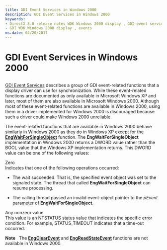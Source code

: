 ```yaml
---
title: GDI Event Services in Windows 2000
description: GDI Event Services in Windows 2000
keywords:
- DirectX 8.0 release notes WDK Windows 2000 display , GDI event services
- GDI WDK Windows 2000 display , events
ms.date: 04/20/2017
---
```


# GDI Event Services in Windows 2000


## <span id="ddk_gdi_event_services_in_windows_2000_gg"></span><span id="DDK_GDI_EVENT_SERVICES_IN_WINDOWS_2000_GG"></span>


[GDI Event Services](gdi-event-services.md) describes a group of GDI event-related functions that a display driver can use for synchronization. While these event-related functions are documented as only available in Microsoft Windows XP and later, most of them are also available in Microsoft Windows 2000. Although most of these event-related functions are available in Windows 2000, using them in a driver implemented for Windows 2000 is discouraged because such a driver could make Windows 2000 unreliable.

The event-related functions that are available in Windows 2000 behave similarly in Windows 2000 as they do in Windows XP except for the [**EngWaitForSingleObject**](/windows/win32/api/winddi/nf-winddi-engwaitforsingleobject) function. The **EngWaitForSingleObject** implementation in Windows 2000 returns a DWORD value rather than the BOOL value that the Windows XP implementation returns. This DWORD value can be one of the following values:

<span id="Zero"></span><span id="zero"></span><span id="ZERO"></span>Zero  
Indicates that one of the following operations occurred:

-   The wait succeeded. That is, the specified event object was set to the signaled state. The thread that called **EngWaitForSingleObject** can resume processing.

-   The calling thread passed an invalid event-object pointer to the *pEvent* parameter of **EngWaitForSingleObject**.

<span id="Any_nonzero_value"></span><span id="any_nonzero_value"></span><span id="ANY_NONZERO_VALUE"></span>Any nonzero value  
This value is an NTSTATUS status value that indicates the specific error condition. For example, STATUS\_TIMEOUT indicates that a time-out occurred.

**Note**   The [**EngClearEvent**](/windows/win32/api/winddi/nf-winddi-engclearevent) and [**EngReadStateEvent**](/windows/win32/api/winddi/nf-winddi-engreadstateevent) functions are not available in Windows 2000.

 

 

